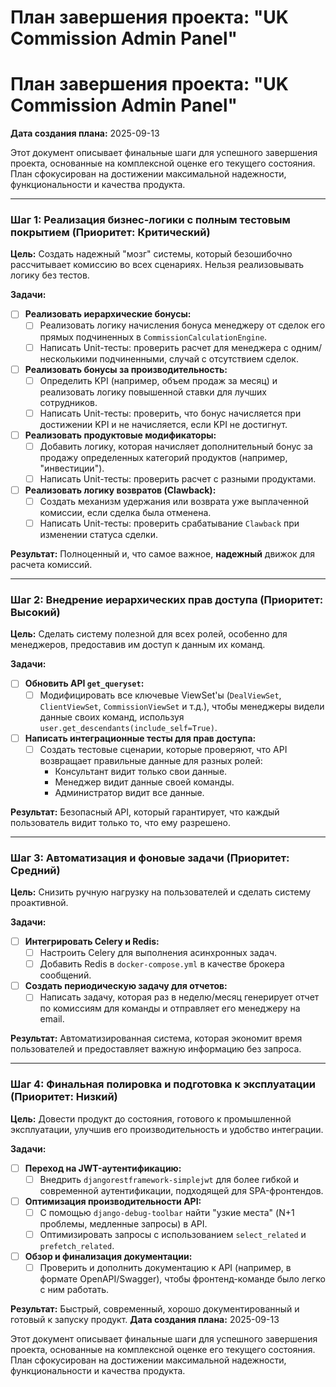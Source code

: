 # План завершения проекта: "UK Commission Admin Panel"
# План завершения проекта: "UK Commission Admin Panel"

**Дата создания плана:** 2025-09-13

Этот документ описывает финальные шаги для успешного завершения проекта, основанные на комплексной оценке его текущего состояния. План сфокусирован на достижении максимальной надежности, функциональности и качества продукта.

---

### Шаг 1: Реализация бизнес-логики с полным тестовым покрытием (Приоритет: Критический)

**Цель:** Создать надежный "мозг" системы, который безошибочно рассчитывает комиссию во всех сценариях. Нельзя реализовывать логику без тестов.

**Задачи:**

-   [ ] **Реализовать иерархические бонусы:**
    -   [ ] Реализовать логику начисления бонуса менеджеру от сделок его прямых подчиненных в `CommissionCalculationEngine`.
    -   [ ] Написать Unit-тесты: проверить расчет для менеджера с одним/несколькими подчиненными, случай с отсутствием сделок.

-   [ ] **Реализовать бонусы за производительность:**
    -   [ ] Определить KPI (например, объем продаж за месяц) и реализовать логику повышенной ставки для лучших сотрудников.
    -   [ ] Написать Unit-тесты: проверить, что бонус начисляется при достижении KPI и не начисляется, если KPI не достигнут.

-   [ ] **Реализовать продуктовые модификаторы:**
    -   [ ] Добавить логику, которая начисляет дополнительный бонус за продажу определенных категорий продуктов (например, "инвестиции").
    -   [ ] Написать Unit-тесты: проверить расчет с разными продуктами.

-   [ ] **Реализовать логику возвратов (Clawback):**
    -   [ ] Создать механизм удержания или возврата уже выплаченной комиссии, если сделка была отменена.
    -   [ ] Написать Unit-тесты: проверить срабатывание `Clawback` при изменении статуса сделки.

**Результат:** Полноценный и, что самое важное, **надежный** движок для расчета комиссий.

---

### Шаг 2: Внедрение иерархических прав доступа (Приоритет: Высокий)

**Цель:** Сделать систему полезной для всех ролей, особенно для менеджеров, предоставив им доступ к данным их команд.

**Задачи:**

-   [ ] **Обновить API `get_queryset`:**
    -   [ ] Модифицировать все ключевые ViewSet'ы (`DealViewSet`, `ClientViewSet`, `CommissionViewSet` и т.д.), чтобы менеджеры видели данные своих команд, используя `user.get_descendants(include_self=True)`.

-   [ ] **Написать интеграционные тесты для прав доступа:**
    -   [ ] Создать тестовые сценарии, которые проверяют, что API возвращает правильные данные для разных ролей:
        -   Консультант видит только свои данные.
        -   Менеджер видит данные своей команды.
        -   Администратор видит все данные.

**Результат:** Безопасный API, который гарантирует, что каждый пользователь видит только то, что ему разрешено.

---

### Шаг 3: Автоматизация и фоновые задачи (Приоритет: Средний)

**Цель:** Снизить ручную нагрузку на пользователей и сделать систему проактивной.

**Задачи:**

-   [ ] **Интегрировать Celery и Redis:**
    -   [ ] Настроить Celery для выполнения асинхронных задач.
    -   [ ] Добавить Redis в `docker-compose.yml` в качестве брокера сообщений.

-   [ ] **Создать периодическую задачу для отчетов:**
    -   [ ] Написать задачу, которая раз в неделю/месяц генерирует отчет по комиссиям для команды и отправляет его менеджеру на email.

**Результат:** Автоматизированная система, которая экономит время пользователей и предоставляет важную информацию без запроса.

---

### Шаг 4: Финальная полировка и подготовка к эксплуатации (Приоритет: Низкий)

**Цель:** Довести продукт до состояния, готового к промышленной эксплуатации, улучшив его производительность и удобство интеграции.

**Задачи:**

-   [ ] **Переход на JWT-аутентификацию:**
    -   [ ] Внедрить `djangorestframework-simplejwt` для более гибкой и современной аутентификации, подходящей для SPA-фронтендов.

-   [ ] **Оптимизация производительности API:**
    -   [ ] С помощью `django-debug-toolbar` найти "узкие места" (N+1 проблемы, медленные запросы) в API.
    -   [ ] Оптимизировать запросы с использованием `select_related` и `prefetch_related`.

-   [ ] **Обзор и финализация документации:**
    -   [ ] Проверить и дополнить документацию к API (например, в формате OpenAPI/Swagger), чтобы фронтенд-команде было легко с ним работать.

**Результат:** Быстрый, современный, хорошо документированный и готовый к запуску продукт.
**Дата создания плана:** 2025-09-13

Этот документ описывает финальные шаги для успешного завершения проекта, основанные на комплексной оценке его текущего состояния. План сфокусирован на достижении максимальной надежности, функциональности и качества продукта.